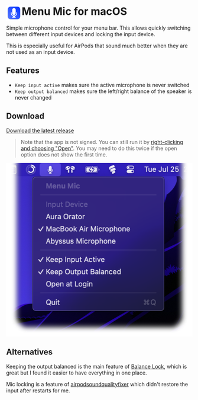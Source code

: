 # <img src="Icon1024.png" width="42" align="left"/> Menu Mic for macOS

Simple microphone control for your menu bar.
This allows quickly switching between different input devices and locking the input device.

This is especially useful for AirPods that sound much better when they are not used as an input device.

## Features

 - `Keep input active` makes sure the active microphone is never switched
 - `Keep output balanced` makes sure the left/right balance of the speaker is never changed

## Download

[Download the latest release](https://github.com/flostellbrink/MenuMic/releases/latest)

> Note that the app is not signed. You can still run it by [right-clicking and choosing "Open"](https://support.apple.com/guide/mac-help/open-a-mac-app-from-an-unidentified-developer-mh40616). You may need to do this twice if the open option does not show the first time.

<img src="Screenshot.png" width="600" align="center"/>

## Alternatives

Keeping the output balanced is the main feature of [Balance Lock](https://www.tunabellysoftware.com/balance_lock/), which is great but I found it easier to have everything in one place.

Mic locking is a feature of [airpodsoundqualityfixer](https://github.com/milgra/airpodssoundqualityfixer) which didn't restore the input after restarts for me.